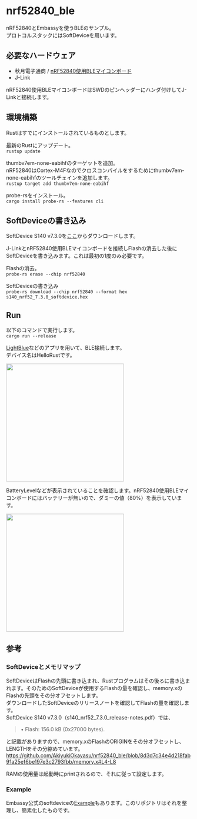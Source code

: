 # nrf52840_ble

nRF52840とEmbassyを使うBLEのサンプル。  
プロトコルスタックにはSoftDeviceを用います。

## 必要なハードウェア

- 秋月電子通商 / [nRF52840使用BLEマイコンボード](https://akizukidenshi.com/catalog/g/gK-17484/)
- J-Link

nRF52840使用BLEマイコンボードはSWDのピンヘッダーにハンダ付けしてJ-Linkと接続します。


## 環境構築

Rustはすでにインストールされているものとします。　　

最新のRustにアップデート。  
`rustup update`

thumbv7em-none-eabihfのターゲットを追加。  
nRF52840はCortex-M4Fなのでクロスコンパイルをするためにthumbv7em-none-eabihfのツールチェインを追加します。  
`rustup target add thumbv7em-none-eabihf`

probe-rsをインストール。  
`cargo install probe-rs --features cli`

## SoftDeviceの書き込み

SoftDevice S140 v7.3.0を[ここ](https://www.nordicsemi.com/Products/Development-software/s140/download)からダウンロードします。  

J-LinkとnRF52840使用BLEマイコンボードを接続しFlashの消去した後にSoftDeviceを書き込みます。これは最初の1度のみ必要です。　　

Flashの消去。  
`probe-rs erase --chip nrf52840`

SoftDeviceの書き込み  
`probe-rs download --chip nrf52840 --format hex s140_nrf52_7.3.0_softdevice.hex`


## Run

以下のコマンドで実行します。  
`cargo run --release`

[LightBlue](https://punchthrough.com/lightblue/)などのアプリを用いて、BLE接続します。  
デバイス名はHelloRustです。  

<img src="https://github.com/AkiyukiOkayasu/nrf52840_ble/assets/6957368/dd3b86b6-4a69-46b8-8a9b-b510f27c1f04" width="320px">

BatteryLevelなどが表示されていることを確認します。nRF52840使用BLEマイコンボードにはバッテリーが無いので、ダミーの値（80%）を表示しています。  

<img src="https://github.com/AkiyukiOkayasu/nrf52840_ble/assets/6957368/dc2c0cb6-d70a-42e2-8644-67456c05b39a" width="320px">


## 参考

### SoftDeviceとメモリマップ

SoftDeviceはFlashの先頭に書き込まれ、Rustプログラムはその後ろに書き込まれます。そのためのSoftDeviceが使用するFlashの量を確認し、memory.xのFlashの先頭をその分オフセットします。  
ダウンロードしたSoftDeviceのリリースノートを確認してFlashの量を確認します。  
SoftDevice S140 v7.3.0（s140_nrf52_7.3.0_release-notes.pdf）では、　　

> • Flash: 156.0 kB (0x27000 bytes).

と記載がありますので、memory.xのFlashのORIGINをその分オフセットし、LENGTHをその分縮めています。
https://github.com/AkiyukiOkayasu/nrf52840_ble/blob/8d3d7c34e4d218fab91a25ef6be197e3c2793fbb/memory.x#L4-L8

RAMの使用量は起動時にprintされるので、それに従って設定します。

### Example

Embassy公式のsoftdeviceの[Example](https://github.com/embassy-rs/nrf-softdevice/blob/master/examples/src/bin/ble_bas_peripheral.rs)もあります。このリポジトリはそれを整理し、簡素化したものです。




